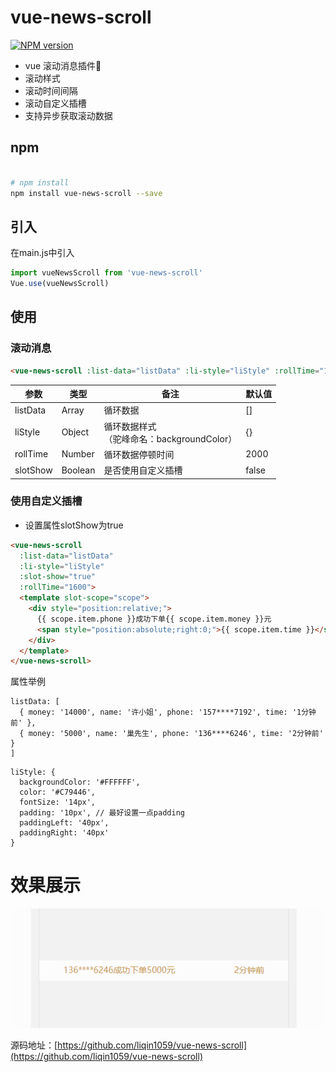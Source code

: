 # vue-news-scroll
[![NPM version](https://img.shields.io/npm/v/vue-news-scroll.svg)](https://www.npmjs.com/package/vue-news-scroll)

-  vue 滚动消息插件👫
-  滚动样式
-  滚动时间间隔
-  滚动自定义插槽
-  支持异步获取滚动数据

## npm

``` bash

# npm install
npm install vue-news-scroll --save

```
## 引入

在main.js中引入

```js
import vueNewsScroll from 'vue-news-scroll'
Vue.use(vueNewsScroll)
```

## 使用

###  滚动消息

``` html
<vue-news-scroll :list-data="listData" :li-style="liStyle" :rollTime="1600"></vue-news-scroll>
```

| 参数 | 类型 | 备注 | 默认值 |
|  ------ | ------ | ------ | ------ |
| listData | Array | 循环数据 | [] |
| liStyle | Object | 循环数据样式<br>（驼峰命名：backgroundColor） | {} |
| rollTime | Number | 循环数据停顿时间 | 2000 |
| slotShow | Boolean | 是否使用自定义插槽 | false |

###  使用自定义插槽

- 设置属性slotShow为true

``` html
<vue-news-scroll
  :list-data="listData"
  :li-style="liStyle"
  :slot-show="true"
  :rollTime="1600">
  <template slot-scope="scope">
    <div style="position:relative;">
      {{ scope.item.phone }}成功下单{{ scope.item.money }}元
      <span style="position:absolute;right:0;">{{ scope.item.time }}</span>
    </div>
  </template>
</vue-news-scroll>
```

属性举例

```
listData: [
  { money: '14000', name: '许小姐', phone: '157****7192', time: '1分钟前' },
  { money: '5000', name: '巢先生', phone: '136****6246', time: '2分钟前' }
]
```

```
liStyle: {
  backgroundColor: '#FFFFFF',
  color: '#C79446',
  fontSize: '14px',
  padding: '10px', // 最好设置一点padding
  paddingLeft: '40px',
  paddingRight: '40px'
}
```

# 效果展示

![avatar](/src/assets/rollmsggif.gif)

源码地址：[https://github.com/liqin1059/vue-news-scroll](https://github.com/liqin1059/vue-news-scroll)

